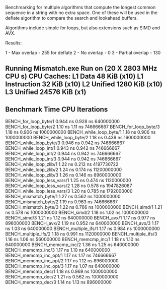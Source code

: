 Benchmarking for multiple algorithms that compute the longest common sequence in a string with no extra space.
One of these will be used in the deflate algorithm to compare the search and lookahead buffers.

Algorithms include simple for loops, but also extensions such as SIMD and AVX.

Results:

1 - Max overlap - 255 for deflate
2 - No overlap - 0
3 - Partial overlap - 130

Running Mismatch.exe
Run on (20 X 2803 MHz CPU s)
CPU Caches:
  L1 Data 48 KiB (x10)
  L1 Instruction 32 KiB (x10)
  L2 Unified 1280 KiB (x10)
  L3 Unified 24576 KiB (x1)
-----------------------------------------------------------------------
Benchmark                             Time             CPU   Iterations
-----------------------------------------------------------------------
BENCH_for_loop_byte/1             0.944 ns        0.928 ns    640000000
BENCH_for_loop_byte/2              1.10 ns         1.11 ns    746666667
BENCH_for_loop_byte/3              1.18 ns        0.906 ns   1000000000
BENCH_while_loop_byte/1            1.18 ns        0.906 ns   1000000000
BENCH_while_loop_byte/2            1.18 ns        0.439 ns   1600000000
BENCH_while_loop_byte/3           0.946 ns        0.942 ns    746666667
BENCH_while_loop_int/1            0.943 ns        0.942 ns    746666667
BENCH_while_loop_int/2            0.944 ns        0.942 ns    746666667
BENCH_while_loop_int/3            0.944 ns        0.942 ns    746666667
BENCH_while_loop_zlib/1            1.22 ns        0.212 ns   4197730722
BENCH_while_loop_zlib/2            1.24 ns        0.174 ns   11200000000
BENCH_while_loop_zlib/3            1.26 ns        0.146 ns   8960000000
BENCH_while_loop_less_vars/1       1.25 ns        0.474 ns   1120000000
BENCH_while_loop_less_vars/2       1.28 ns        0.578 ns   1947826087
BENCH_while_loop_less_vars/3       1.20 ns        0.785 ns   1792000000
BENCH_mismatch_byte/1              1.27 ns        0.562 ns   1000000000
BENCH_mismatch_byte/2              1.19 ns        0.963 ns    746666667
BENCH_mismatch_byte/3              1.22 ns        0.766 ns   1000000000
BENCH_simd/1                       1.21 ns        0.578 ns   1000000000
BENCH_simd/2                       1.18 ns         1.02 ns   1000000000
BENCH_simd/3                       1.21 ns         1.12 ns    640000000
BENCH_avx/1                        1.17 ns        0.977 ns    896000000
BENCH_avx/2                        1.19 ns        0.952 ns    640000000
BENCH_avx/3                        1.17 ns         1.03 ns    640000000
BENCH_multiple_ifs/1               1.17 ns        0.984 ns   1000000000
BENCH_multiple_ifs/2               1.18 ns        0.991 ns   1120000000
BENCH_multiple_ifs/3               1.16 ns         1.06 ns    560000000
BENCH_memcmp_inc/1                 1.18 ns         1.10 ns    640000000
BENCH_memcmp_inc/2                 1.36 ns         1.25 ns    640000000
BENCH_memcmp_inc/3                 1.17 ns         1.10 ns    640000000
BENCH_memcmp_inc_opt/1             1.17 ns         1.17 ns    746666667
BENCH_memcmp_inc_opt/2             1.17 ns         1.12 ns    896000000
BENCH_memcmp_inc_opt/3             1.17 ns         1.07 ns    640000000
BENCH_memcmp_dec/1                 1.18 ns        0.969 ns   1000000000
BENCH_memcmp_dec/2                 1.21 ns        0.562 ns   1000000000
BENCH_memcmp_dec/3                 1.14 ns         1.13 ns    896000000